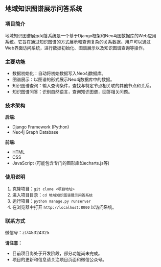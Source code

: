 ## 地域知识图谱展示问答系统

### 项目简介

地域知识图谱展示问答系统是一个基于Django框架和Neo4j图数据库的Web应用系统。它旨在通过知识图谱的方式展示和查询复杂的关系数据。用户可以通过Web界面访问系统，进行数据初始化、图谱展示以及知识图谱查询等操作。

### 主要功能

- 数据初始化：自动将初始数据写入Neo4j数据库。
- 图谱展示：以图谱的形式展示Neo4j数据库中的数据。
- 知识图谱查询：输入查询条件，查找与特定节点相关联的其他节点和关系。
- 知识图谱问答：识别自然语言，查询知识图谱，回答相关问题。


### 技术架构

**后端:**
- Django Framework (Python)
- Neo4j Graph Database

**前端:**
- HTML
- CSS
- JavaScript (可能包含专门的图形库如echarts.js等)


### 使用说明

1. 克隆项目：`git clone <项目地址>`
2. 进入项目目录：`cd 地域知识图谱展示问答系统`
3. 运行项目：`python manage.py runserver`
4. 在浏览器中打开 `http://localhost:8000` 以访问系统。


### 联系方式

微信号：zt745324325

**请注意：**

- 目前项目尚处于开发阶段，部分功能尚未完成。
- 项目的更新和信息请关注项目页面和微信公众号。